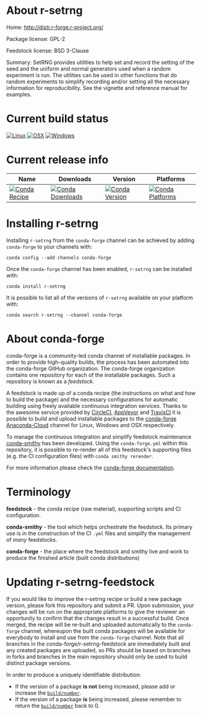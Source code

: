 About r-setrng
==============

Home: http://distr.r-forge.r-project.org/

Package license: GPL-2

Feedstock license: BSD 3-Clause

Summary: SetRNG provides utilities to help set and record the setting of the seed and the uniform and normal generators used when a random experiment is run. The utilities can be used in other functions  that do random experiments to simplify recording and/or setting all the  necessary information for reproducibility.  See the vignette and reference manual for examples.



Current build status
====================

[![Linux](https://img.shields.io/circleci/project/github/conda-forge/r-setrng-feedstock/master.svg?label=Linux)](https://circleci.com/gh/conda-forge/r-setrng-feedstock)
[![OSX](https://img.shields.io/travis/conda-forge/r-setrng-feedstock/master.svg?label=macOS)](https://travis-ci.org/conda-forge/r-setrng-feedstock)
[![Windows](https://img.shields.io/appveyor/ci/conda-forge/r-setrng-feedstock/master.svg?label=Windows)](https://ci.appveyor.com/project/conda-forge/r-setrng-feedstock/branch/master)

Current release info
====================

| Name | Downloads | Version | Platforms |
| --- | --- | --- | --- |
| [![Conda Recipe](https://img.shields.io/badge/recipe-r--setrng-green.svg)](https://anaconda.org/conda-forge/r-setrng) | [![Conda Downloads](https://img.shields.io/conda/dn/conda-forge/r-setrng.svg)](https://anaconda.org/conda-forge/r-setrng) | [![Conda Version](https://img.shields.io/conda/vn/conda-forge/r-setrng.svg)](https://anaconda.org/conda-forge/r-setrng) | [![Conda Platforms](https://img.shields.io/conda/pn/conda-forge/r-setrng.svg)](https://anaconda.org/conda-forge/r-setrng) |

Installing r-setrng
===================

Installing `r-setrng` from the `conda-forge` channel can be achieved by adding `conda-forge` to your channels with:

```
conda config --add channels conda-forge
```

Once the `conda-forge` channel has been enabled, `r-setrng` can be installed with:

```
conda install r-setrng
```

It is possible to list all of the versions of `r-setrng` available on your platform with:

```
conda search r-setrng --channel conda-forge
```


About conda-forge
=================

conda-forge is a community-led conda channel of installable packages.
In order to provide high-quality builds, the process has been automated into the
conda-forge GitHub organization. The conda-forge organization contains one repository
for each of the installable packages. Such a repository is known as a *feedstock*.

A feedstock is made up of a conda recipe (the instructions on what and how to build
the package) and the necessary configurations for automatic building using freely
available continuous integration services. Thanks to the awesome service provided by
[CircleCI](https://circleci.com/), [AppVeyor](https://www.appveyor.com/)
and [TravisCI](https://travis-ci.org/) it is possible to build and upload installable
packages to the [conda-forge](https://anaconda.org/conda-forge)
[Anaconda-Cloud](https://anaconda.org/) channel for Linux, Windows and OSX respectively.

To manage the continuous integration and simplify feedstock maintenance
[conda-smithy](https://github.com/conda-forge/conda-smithy) has been developed.
Using the ``conda-forge.yml`` within this repository, it is possible to re-render all of
this feedstock's supporting files (e.g. the CI configuration files) with ``conda smithy rerender``.

For more information please check the [conda-forge documentation](https://conda-forge.org/docs/).

Terminology
===========

**feedstock** - the conda recipe (raw material), supporting scripts and CI configuration.

**conda-smithy** - the tool which helps orchestrate the feedstock.
                   Its primary use is in the construction of the CI ``.yml`` files
                   and simplify the management of *many* feedstocks.

**conda-forge** - the place where the feedstock and smithy live and work to
                  produce the finished article (built conda distributions)


Updating r-setrng-feedstock
===========================

If you would like to improve the r-setrng recipe or build a new
package version, please fork this repository and submit a PR. Upon submission,
your changes will be run on the appropriate platforms to give the reviewer an
opportunity to confirm that the changes result in a successful build. Once
merged, the recipe will be re-built and uploaded automatically to the
`conda-forge` channel, whereupon the built conda packages will be available for
everybody to install and use from the `conda-forge` channel.
Note that all branches in the conda-forge/r-setrng-feedstock are
immediately built and any created packages are uploaded, so PRs should be based
on branches in forks and branches in the main repository should only be used to
build distinct package versions.

In order to produce a uniquely identifiable distribution:
 * If the version of a package **is not** being increased, please add or increase
   the [``build/number``](https://conda.io/docs/user-guide/tasks/build-packages/define-metadata.html#build-number-and-string).
 * If the version of a package **is** being increased, please remember to return
   the [``build/number``](https://conda.io/docs/user-guide/tasks/build-packages/define-metadata.html#build-number-and-string)
   back to 0.
